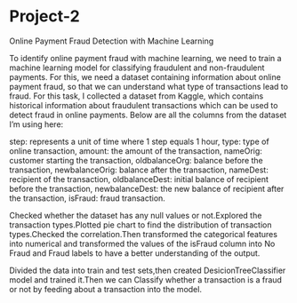 # Project-2
Online Payment Fraud Detection with Machine Learning

To identify online payment fraud with machine learning, we need to train a machine learning model for classifying fraudulent and non-fraudulent payments. For this, we need a dataset containing information about online payment fraud, so that we can understand what type of transactions lead to fraud. For this task, I collected a dataset from Kaggle, which contains historical information about fraudulent transactions which can be used to detect fraud in online payments. Below are all the columns from the dataset I’m using here:

step: represents a unit of time where 1 step equals 1 hour,
type: type of online transaction,
amount: the amount of the transaction,
nameOrig: customer starting the transaction,
oldbalanceOrg: balance before the transaction,
newbalanceOrig: balance after the transaction,
nameDest: recipient of the transaction,
oldbalanceDest: initial balance of recipient before the transaction,
newbalanceDest: the new balance of recipient after the transaction,
isFraud: fraud transaction.

Checked whether the dataset has any null values or not.Explored the transaction types.Plotted pie chart to find the distribution of transaction types.Checked the correlation.Then transformed the categorical features into numerical and transformed the values of the isFraud column into No Fraud and Fraud labels to have a better understanding of the output.

Divided the data into train and test sets,then created DesicionTreeClassifier model and trained it.Then we can Classify whether a transaction is a fraud or not by feeding about a transaction into the model.
